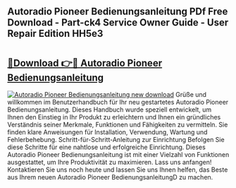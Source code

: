 ## Autoradio Pioneer Bedienungsanleitung PDf Free Download - Part-ck4 Service Owner Guide - User Repair Edition HH5e3

# <h2><a href="http://df313x.blite.top/?on=Autoradio+Pioneer+Bedienungsanleitung">🔗Download 👉🔴 Autoradio Pioneer Bedienungsanleitung</a></h2>

[![Autoradio Pioneer Bedienungsanleitung new download](https://i.imgur.com/lujVjoI.png)](http://df313x.blite.top/?on=Autoradio+Pioneer+Bedienungsanleitung)
Grüße und willkommen im Benutzerhandbuch für Ihr neu gestartetes Autoradio Pioneer Bedienungsanleitung. Dieses Handbuch wurde speziell entwickelt, um Ihnen den Einstieg in Ihr Produkt zu erleichtern und Ihnen ein gründliches Verständnis seiner Merkmale, Funktionen und Fähigkeiten zu vermitteln. Sie finden klare Anweisungen für Installation, Verwendung, Wartung und Fehlerbehebung. Schritt-für-Schritt-Anleitung zur Einrichtung Befolgen Sie diese Schritte für eine nahtlose und erfolgreiche Einrichtung. Dieses Autoradio Pioneer Bedienungsanleitung ist mit einer Vielzahl von Funktionen ausgestattet, um Ihre Produktivität zu maximieren. Lass uns anfangen! Kontaktieren Sie uns noch heute und lassen Sie uns Ihnen helfen, das Beste aus Ihrem neuen Autoradio Pioneer BedienungsanleitungD zu machen.
